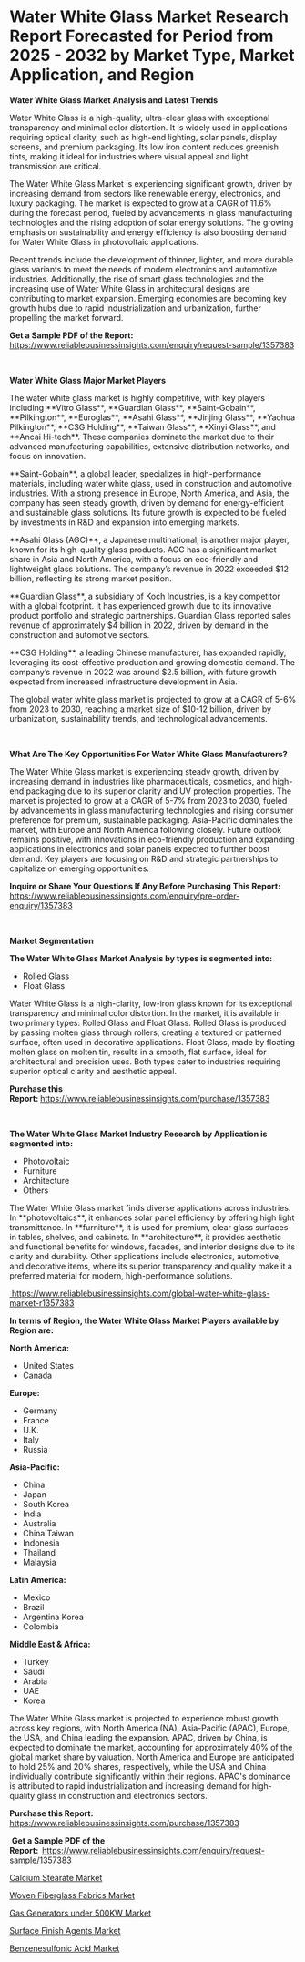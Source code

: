 <p><h1>Water White Glass Market Research Report Forecasted for Period from 2025 -  2032 by Market Type, Market Application, and Region</h1></p><p><strong>Water White Glass Market Analysis and Latest Trends</strong></p>
<p><p>Water White Glass is a high-quality, ultra-clear glass with exceptional transparency and minimal color distortion. It is widely used in applications requiring optical clarity, such as high-end lighting, solar panels, display screens, and premium packaging. Its low iron content reduces greenish tints, making it ideal for industries where visual appeal and light transmission are critical.</p><p>The Water White Glass Market is experiencing significant growth, driven by increasing demand from sectors like renewable energy, electronics, and luxury packaging. The market is expected to grow at a CAGR of 11.6% during the forecast period, fueled by advancements in glass manufacturing technologies and the rising adoption of solar energy solutions. The growing emphasis on sustainability and energy efficiency is also boosting demand for Water White Glass in photovoltaic applications.</p><p>Recent trends include the development of thinner, lighter, and more durable glass variants to meet the needs of modern electronics and automotive industries. Additionally, the rise of smart glass technologies and the increasing use of Water White Glass in architectural designs are contributing to market expansion. Emerging economies are becoming key growth hubs due to rapid industrialization and urbanization, further propelling the market forward.</p></p>
<p><strong>Get a Sample PDF of the Report:&nbsp;</strong> <a href="https://www.reliablebusinessinsights.com/enquiry/request-sample/1357383?utm_campaign=116&utm_medium=2&utm_source=Github&utm_content=ia&utm_term=24012025&utm_id=water-white-glass">https://www.reliablebusinessinsights.com/enquiry/request-sample/1357383</a></p>
<p>&nbsp;</p>
<p><strong>Water White Glass Major Market Players</strong></p>
<p><p>The water white glass market is highly competitive, with key players including **Vitro Glass**, **Guardian Glass**, **Saint-Gobain**, **Pilkington**, **Euroglas**, **Asahi Glass**, **Jinjing Glass**, **Yaohua Pilkington**, **CSG Holding**, **Taiwan Glass**, **Xinyi Glass**, and **Ancai Hi-tech**. These companies dominate the market due to their advanced manufacturing capabilities, extensive distribution networks, and focus on innovation.</p><p>**Saint-Gobain**, a global leader, specializes in high-performance materials, including water white glass, used in construction and automotive industries. With a strong presence in Europe, North America, and Asia, the company has seen steady growth, driven by demand for energy-efficient and sustainable glass solutions. Its future growth is expected to be fueled by investments in R&D and expansion into emerging markets.</p><p>**Asahi Glass (AGC)**, a Japanese multinational, is another major player, known for its high-quality glass products. AGC has a significant market share in Asia and North America, with a focus on eco-friendly and lightweight glass solutions. The company’s revenue in 2022 exceeded $12 billion, reflecting its strong market position.</p><p>**Guardian Glass**, a subsidiary of Koch Industries, is a key competitor with a global footprint. It has experienced growth due to its innovative product portfolio and strategic partnerships. Guardian Glass reported sales revenue of approximately $4 billion in 2022, driven by demand in the construction and automotive sectors.</p><p>**CSG Holding**, a leading Chinese manufacturer, has expanded rapidly, leveraging its cost-effective production and growing domestic demand. The company’s revenue in 2022 was around $2.5 billion, with future growth expected from increased infrastructure development in Asia.</p><p>The global water white glass market is projected to grow at a CAGR of 5-6% from 2023 to 2030, reaching a market size of $10-12 billion, driven by urbanization, sustainability trends, and technological advancements.</p></p>
<p>&nbsp;</p>
<p><strong>What Are The Key Opportunities For Water White Glass Manufacturers?</strong></p>
<p><p>The Water White Glass market is experiencing steady growth, driven by increasing demand in industries like pharmaceuticals, cosmetics, and high-end packaging due to its superior clarity and UV protection properties. The market is projected to grow at a CAGR of 5-7% from 2023 to 2030, fueled by advancements in glass manufacturing technologies and rising consumer preference for premium, sustainable packaging. Asia-Pacific dominates the market, with Europe and North America following closely. Future outlook remains positive, with innovations in eco-friendly production and expanding applications in electronics and solar panels expected to further boost demand. Key players are focusing on R&D and strategic partnerships to capitalize on emerging opportunities.</p></p>
<p><strong>Inquire or Share Your Questions If Any Before Purchasing This Report:</strong> <a href="https://www.reliablebusinessinsights.com/enquiry/pre-order-enquiry/1357383?utm_campaign=116&utm_medium=2&utm_source=Github&utm_content=ia&utm_term=24012025&utm_id=water-white-glass">https://www.reliablebusinessinsights.com/enquiry/pre-order-enquiry/1357383</a></p>
<p>&nbsp;</p>
<p><strong>Market Segmentation</strong></p>
<p><strong>The Water White Glass Market Analysis by types is segmented into:</strong></p>
<p><ul><li>Rolled Glass</li><li>Float Glass</li></ul></p>
<p><p>Water White Glass is a high-clarity, low-iron glass known for its exceptional transparency and minimal color distortion. In the market, it is available in two primary types: Rolled Glass and Float Glass. Rolled Glass is produced by passing molten glass through rollers, creating a textured or patterned surface, often used in decorative applications. Float Glass, made by floating molten glass on molten tin, results in a smooth, flat surface, ideal for architectural and precision uses. Both types cater to industries requiring superior optical clarity and aesthetic appeal.</p></p>
<p><strong>Purchase this Report:&nbsp;</strong><a href="https://www.reliablebusinessinsights.com/purchase/1357383?utm_campaign=116&utm_medium=2&utm_source=Github&utm_content=ia&utm_term=24012025&utm_id=water-white-glass">https://www.reliablebusinessinsights.com/purchase/1357383</a></p>
<p>&nbsp;</p>
<p><strong>The Water White Glass Market Industry Research by Application is segmented into:</strong></p>
<p><ul><li>Photovoltaic</li><li>Furniture</li><li>Architecture</li><li>Others</li></ul></p>
<p><p>The Water White Glass market finds diverse applications across industries. In **photovoltaics**, it enhances solar panel efficiency by offering high light transmittance. In **furniture**, it is used for premium, clear glass surfaces in tables, shelves, and cabinets. In **architecture**, it provides aesthetic and functional benefits for windows, facades, and interior designs due to its clarity and durability. Other applications include electronics, automotive, and decorative items, where its superior transparency and quality make it a preferred material for modern, high-performance solutions.</p></p>
<p><a href="https://www.reliablebusinessinsights.com/global-water-white-glass-market-r1357383?utm_campaign=116&utm_medium=2&utm_source=Github&utm_content=ia&utm_term=24012025&utm_id=water-white-glass">&nbsp;https://www.reliablebusinessinsights.com/global-water-white-glass-market-r1357383</a></p>
<p><strong>In terms of Region, the Water White Glass Market Players available by Region are:</strong></p>
<p>
    <p> <strong> North America: </strong>
        <ul>
            <li>United States</li>
            <li>Canada</li>
        </ul>
        </p> 
    <p> <strong> Europe: </strong>
        <ul>
            <li>Germany</li>
            <li>France</li>
            <li>U.K.</li>
            <li>Italy</li>
            <li>Russia</li>
        </ul>
        </p> 
    <p> <strong> Asia-Pacific: </strong>
        <ul>
            <li>China</li>
            <li>Japan</li>
            <li>South Korea</li>
            <li>India</li>
            <li>Australia</li>
            <li>China Taiwan</li>
            <li>Indonesia</li>
            <li>Thailand</li>
            <li>Malaysia</li>
        </ul>
        </p> 
    <p> <strong> Latin America: </strong>
        <ul>
            <li>Mexico</li>
            <li>Brazil</li>
            <li>Argentina Korea</li>
            <li>Colombia</li>
        </ul>
        </p> 
    <p> <strong> Middle East & Africa: </strong>
        <ul>
            <li>Turkey</li>
            <li>Saudi</li>
            <li>Arabia</li>
            <li>UAE</li>
            <li>Korea</li>
        </ul>
    </p>
    </p>
<p><p>The Water White Glass market is projected to experience robust growth across key regions, with North America (NA), Asia-Pacific (APAC), Europe, the USA, and China leading the expansion. APAC, driven by China, is expected to dominate the market, accounting for approximately 40% of the global market share by valuation. North America and Europe are anticipated to hold 25% and 20% shares, respectively, while the USA and China individually contribute significantly within their regions. APAC's dominance is attributed to rapid industrialization and increasing demand for high-quality glass in construction and electronics sectors.</p></p>
<p><strong>Purchase this Report: </strong><a href="https://www.reliablebusinessinsights.com/purchase/1357383?utm_campaign=116&utm_medium=2&utm_source=Github&utm_content=ia&utm_term=24012025&utm_id=water-white-glass">https://www.reliablebusinessinsights.com/purchase/1357383</a></p>
<p>&nbsp;<strong>Get a Sample PDF of the Report:&nbsp;&nbsp;</strong><a href="https://www.reliablebusinessinsights.com/enquiry/request-sample/1357383?utm_campaign=116&utm_medium=2&utm_source=Github&utm_content=ia&utm_term=24012025&utm_id=water-white-glass">https://www.reliablebusinessinsights.com/enquiry/request-sample/1357383</a></p>
<p><strong></strong></p>
<p><p><a href="https://github.com/flnordan65e0/Market-Research-Report-List-1/blob/main/calcium-stearate-market.md?utm_campaign=116&utm_medium=2&utm_source=Github&utm_content=ia&utm_term=24012025&utm_id=water-white-glass">Calcium Stearate Market</a></p><p><a href="https://www.linkedin.com/pulse/woven-fiberglass-fabrics-market-forecast-key-factors-boosting-dkydc?utm_campaign=116&utm_medium=2&utm_source=Github&utm_content=ia&utm_term=24012025&utm_id=water-white-glass">Woven Fiberglass Fabrics Market</a></p><p><a href="https://www.linkedin.com/pulse/future-revenue-demand-forecast-gas-generators-under-500kw-industry-gijce?utm_campaign=116&utm_medium=2&utm_source=Github&utm_content=ia&utm_term=24012025&utm_id=water-white-glass">Gas Generators under 500KW Market</a></p><p><a href="https://www.linkedin.com/pulse/surface-finish-agents-market-tracking-sales-employment-tbdpe?utm_campaign=116&utm_medium=2&utm_source=Github&utm_content=ia&utm_term=24012025&utm_id=water-white-glass">Surface Finish Agents Market</a></p><p><a href="https://github.com/rodinayygacklezi/Market-Research-Report-List-1/blob/main/benzenesulfonic-acid-market.md?utm_campaign=116&utm_medium=2&utm_source=Github&utm_content=ia&utm_term=24012025&utm_id=water-white-glass">Benzenesulfonic Acid Market</a></p></p>